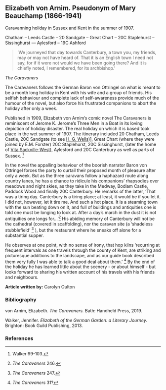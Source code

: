 ## Elizabeth von Arnim. Pseudonym of Mary Beauchamp (1866-1941)

Caravanning holiday in Sussex and Kent in the summer of 1907.

Chatham – Leeds Castle – 20 Sandgate – Great Chart – 20C Staplehurst – Sissinghurst –– Aylesford – 19C Ashford

>‘We journeyed that day towards Canterbury, a town you, my friends, may or may not have heard of. That it is an English town I need not say, for if it were not would we have been going there? And it is chiefly noted, I remembered, for its archbishop.’

_The Caravaners_


The Caravaners follows the German Baron von Ottringel on what is meant to be a month long holiday in Kent with his wife and a group of friends. His selfish behaviour and complete lack of self-awareness provide much of the humour of the novel, but also force his frustrated companions to abort the holiday after only a week.




Published in 1909, Elizabeth von Arnim’s comic novel The Caravaners is reminiscent of Jerome K. Jerome’s Three Men in a Boat in its loving depiction of holiday disaster. The real holiday on which it is based took place in the wet summer of 1907. The itinerary included 20 Chatham, Leeds Castle, 20C Sandgate (to see [H. G. Wells](20/20c-wellshg-biography))], Great Chart (where they were joined by E.M. Forster) 20C Staplehurst, 20C Sissinghurst, (later the home of [Vita Sackville-West](/20c/20c-sackville-west)), Aylesford and 20C Canterbury as well as parts of Sussex. [^ref1] 

In the novel the appalling behaviour of the boorish narrator Baron von Ottringel forces the party to curtail their proposed month of pleasure after only a week. But as the three caravans follow a haphazard route along country lanes, he has a chance to ridicule his companions’ rhapsodies over meadows and night skies, as they take in the Medway, Bodiam Castle, Paddock Wood and finally 20C Canterbury. He remarks of the latter, ‘That was a tiring day. Canterbury is a tiring place; at least, it would be if you let it. I did not, however, let it tire me. And such a hot place. It is a steaming town with the sun beating down on it, and full of buildings and antiquities one is told one must be longing to look at. After a day’s march in the dust it is not antiquities one longs for…’[^ref2] His abiding memory of Canterbury will not be the cathedral (covered in scaffolding), nor the caravan site (a ‘shadeless stubblefield’ [^ref3] ), but the restaurant where he sneaks off alone for a substantial supper.

He observes at one point, with no sense of irony, that hop kilns ‘recurring at frequent intervals as one travels through the county of Kent, are striking and picturesque additions to the landscape, and as our guide book described them very fully I was able to talk a good deal about them.' [^ref4] By the end of the holiday he has learned little about the scenery - or about himself - but looks forward to sharing his written account of his travels with his friends and neighbours.

**Article written by:** Carolyn Oulton

### Bibliography

von Arnim, Elizabeth. _The Caravaners._ Bath: Handheld Press, 2019.

Walker, Jennifer. _Elizabeth of the German Garden: a Literary Journey._ Brighton: Book Guild Publishing, 2013.

### References

[^ref1]: Walker 99-103.
[^ref2]: _The Caravaners_ 246. 
[^ref3]: _The Caravaners_ 247.
[^ref4]: _The Caravaners_ 31?
